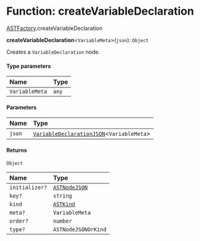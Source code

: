 # Function: createVariableDeclaration

[ASTFactory](/en/auto-docs/variable-plugin/modules/ASTFactory.md).createVariableDeclaration

**createVariableDeclaration**<`VariableMeta`>(`json`): `Object`

Creates a `VariableDeclaration` node.

#### Type parameters

| Name | Type |
| :------ | :------ |
| `VariableMeta` | `any` |

#### Parameters

| Name | Type |
| :------ | :------ |
| `json` | [`VariableDeclarationJSON`](/en/auto-docs/variable-plugin/types/VariableDeclarationJSON.md)<`VariableMeta`> |

#### Returns

`Object`

| Name | Type |
| :------ | :------ |
| `initializer?` | [`ASTNodeJSON`](/en/auto-docs/variable-plugin/interfaces/ASTNodeJSON.md) |
| `key?` | `string` |
| `kind` | [`ASTKind`](/en/auto-docs/variable-plugin/enums/ASTKind.md) |
| `meta?` | `VariableMeta` |
| `order?` | `number` |
| `type?` | `ASTNodeJSONOrKind` |
